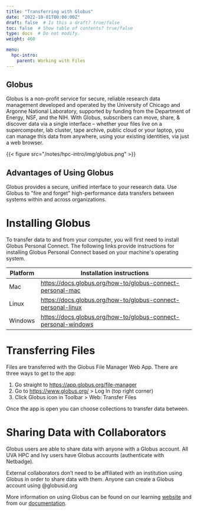 ```yaml
---
title: "Transferring with Globus"
date: "2022-10-01T00:00:00Z"
draft: false  # Is this a draft? true/false
toc: false  # Show table of contents? true/false
type: docs  # Do not modify.
weight: 460

menu:
  hpc-intro:
    parent: Working with Files
---
```


## Globus

Globus is a non-profit service for secure, reliable research data management developed and operated by the University of Chicago and Argonne National Laboratory, supported by funding from the Department of Energy, NSF, and the NIH. With Globus, subscribers can move, share, & discover data via a single interface – whether your files live on a supercomputer, lab cluster, tape archive, public cloud or your laptop, you can manage this data from anywhere, using your existing identities, via just a web browser.

{{< figure src="/notes/hpc-intro/img/globus.png" >}}

## Advantages of Using Globus

Globus provides a secure, unified interface to your research data. Use Globus to "fire and forget" high-performance data transfers between systems within and across organizations.

# Installing Globus

To transfer data to and from your computer, you will first need to install Globus Personal Connect. The following links provide instructions for installing Globus Personal Connect based on your machine's operating system.

| Platform | Installation instructions |
| --- | --- |
| Mac | https://docs.globus.org/how-to/globus-connect-personal-mac |
| Linux | https://docs.globus.org/how-to/globus-connect-personal-linux |
| Windows | https://docs.globus.org/how-to/globus-connect-personal-windows |


# Transferring Files

Files are transferred with the Globus File Manager Web App. There are three ways to get to the app:

1. Go straight to https://app.globus.org/file-manager
2. Go to https://www.globus.org/ > Log In (top right corner)
3. Click Globus icon in Toolbar > Web: Transfer Files

Once the app is open you can choose collections to transfer data between.

# Sharing Data with Collaborators

Globus users are able to share data with anyone with a Globus account. All UVA HPC and Ivy users have Globus accounts (authenticate with Netbadge).

External collaborators don’t need to be affiliated with an institution using Globus in order to share data with them. Anyone can create a Globus account using @globusid.org

More information on using Globus can be found on our learning [website](https://learning.rc.virginia.edu/notes/globus/) and from our [documentation](https://www.rc.virginia.edu/userinfo/globus/).
